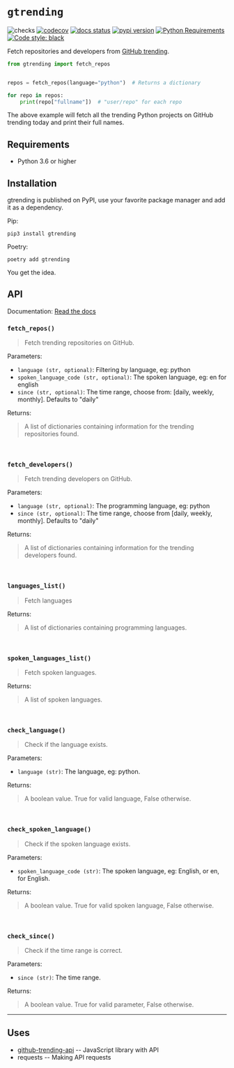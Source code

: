 # `gtrending`

![checks](https://github.com/hedyhli/gtrending/workflows/checks/badge.svg)
[![codecov](https://codecov.io/gh/hedyhli/gtrending/branch/master/graph/badge.svg?token=J19AQKEO4W)](https://codecov.io/gh/hedyhli/gtrending)
[![docs status](https://readthedocs.org/projects/gtrending/badge/?version=latest)](https://gtrending.readthedocs.io/en/latest/)
[![pypi version](https://img.shields.io/pypi/v/gtrending)](https://pypi.org/project/gtrending/)
[![Python Requirements](https://img.shields.io/pypi/pyversions/gtrending)](https://pypi.org/project/gtrending/)
[![Code style: black](https://img.shields.io/badge/code%20style-black-000000.svg)](https://github.com/psf/black)

Fetch repositories and developers from [GitHub
trending](https://github.com/trending).


```python
from gtrending import fetch_repos


repos = fetch_repos(language="python")  # Returns a dictionary

for repo in repos:
    print(repo["fullname"])  # "user/repo" for each repo
```

The above example will fetch all the trending Python projects on GitHub
trending today and print their full names.


## Requirements
* Python 3.6 or higher


## Installation

gtrending is published on PyPI, use your favorite package manager and add it as
a dependency.

Pip:
```
pip3 install gtrending
```

Poetry:
```
poetry add gtrending
```

You get the idea.


## API

Documentation: [Read the docs](https://gtrending.readthedocs.io/en/latest/API.html)

### `fetch_repos()`

> Fetch trending repositories on GitHub.

Parameters:
* `language (str, optional)`:  Filtering by language, eg: python
* `spoken_language_code (str, optional)`: The spoken language, eg: en for
  english
* `since (str, optional)`: The time range, choose from: [daily, weekly,
  monthly]. Defaults to "daily"

Returns:
> A list of dictionaries containing information for the trending repositories
> found.


<br>

### `fetch_developers()`

> Fetch trending developers on GitHub.

Parameters:
* `language (str, optional)`: The programming language, eg: python
* `since (str, optional)`: The time range, choose from [daily, weekly,
  monthly]. Defaults to "daily"

Returns:
> A list of dictionaries containing information for the trending developers
> found.

<br>

### `languages_list()`

> Fetch languages

Returns:
> A list of dictionaries containing programming languages.

<br>

### `spoken_languages_list()`

> Fetch spoken languages.

Returns:
> A list of spoken languages.

<br>

### `check_language()`

> Check if the language exists.

Parameters:
* `language (str)`:  The language, eg: python.

Returns:
> A boolean value. True for valid language, False otherwise.

<br>

### `check_spoken_language()`

> Check if the spoken language exists.

Parameters:
* `spoken_language_code (str)`: The spoken language, eg: English, or en, for English.

Returns:
> A boolean value. True for valid spoken language, False otherwise.

<br>

### `check_since()`

> Check if the time range is correct.

Parameters:
* `since (str)`:  The time range.

Returns:
> A boolean value. True for valid parameter, False otherwise.

---

## Uses

* [github-trending-api](https://github.com/huchenme/github-trending-api) --
  JavaScript library with API
* requests -- Making API requests
